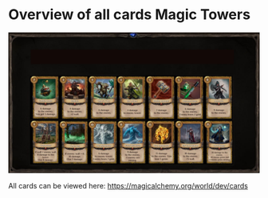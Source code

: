 # Overview of all cards Magic Towers

![](images/cards1.2x.png)

All cards can be viewed here:
https://magicalchemy.org/world/dev/cards